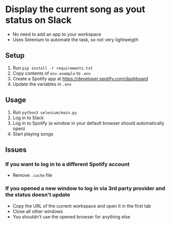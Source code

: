 # Display the current song as yout status on Slack
- No need to add an app to your workspace
- Uses Selenium to automate the task, so not very lightweigth


## Setup
1. Run `pip install -r requirements.txt`
2. Copy contents of `env.example` to `.env`
3. Create a Spotify app at https://developer.spotify.com/dashboard
4. Update the variables in `.env`

## Usage
1. Run `python3 selenium/main.py`
2. Log in to Slack
3. Log in to Spotify (a window in your default browser should automatically open)
4. Start playing songs


## Issues
### If you want to log in to a different Spotify account
- Remove `.cache` file

### If you opened a new window to log in via 3rd party provider and the status doesn't update
- Copy the URL of the current workspace and open it in the first tab
- Close all other windows
- You shouldn't use the opened browser for anything else
